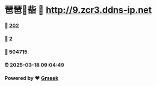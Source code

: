 # 琶琶🔭啙 :link: http://9.zcr3.ddns-ip.net 
### :page_facing_up: [202](http://9.zcr3.ddns-ip.net/tag.html) 
### :speech_balloon: 2 
### :hibiscus: 504715 
### :alarm_clock: 2025-03-18 09:04:49 
### Powered by :heart: [Gmeek](https://github.com/Meekdai/Gmeek)
